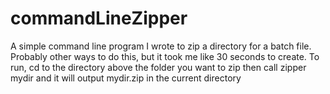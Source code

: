 # commandLineZipper

A simple command line program I wrote to zip a directory for a batch file. Probably other ways to do this, 
but it took me like 30 seconds to create. To run, cd to the directory above the folder you want to zip
then call zipper mydir and it will output mydir.zip in the current directory 

